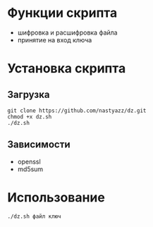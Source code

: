 # Функции скрипта
- шифровка и расшифровка файла
- принятие на вход ключа 
# Установка скрипта 
## Загрузка
```
git clone https://github.com/nastyazz/dz.git
chmod +x dz.sh
./dz.sh
```
## Зависимости
- openssl
- md5sum
# Использование
```
./dz.sh файл ключ
```
